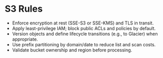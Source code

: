 # S3 Rules
- Enforce encryption at rest (SSE-S3 or SSE-KMS) and TLS in transit.
- Apply least-privilege IAM; block public ACLs and policies by default.
- Version objects and define lifecycle transitions (e.g., to Glacier) when appropriate.
- Use prefix partitioning by domain/date to reduce list and scan costs.
- Validate bucket ownership and region before processing.
